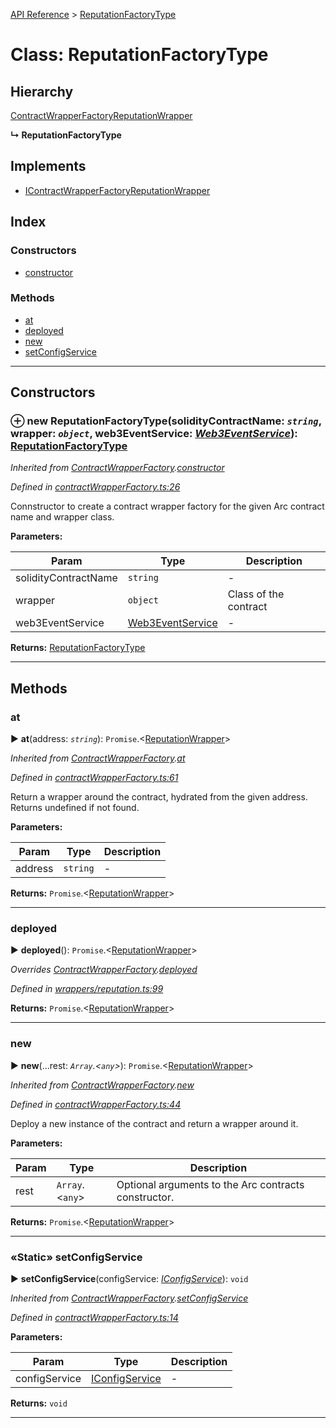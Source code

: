 [API Reference](../README.md) > [ReputationFactoryType](../classes/ReputationFactoryType.md)



# Class: ReputationFactoryType

## Hierarchy


 [ContractWrapperFactory](ContractWrapperFactory.md)[ReputationWrapper](ReputationWrapper.md)

**↳ ReputationFactoryType**







## Implements

* [IContractWrapperFactory](../interfaces/IContractWrapperFactory.md)[ReputationWrapper](ReputationWrapper.md)

## Index

### Constructors

* [constructor](ReputationFactoryType.md#constructor)


### Methods

* [at](ReputationFactoryType.md#at)
* [deployed](ReputationFactoryType.md#deployed)
* [new](ReputationFactoryType.md#new)
* [setConfigService](ReputationFactoryType.md#setConfigService)



---
## Constructors
<a id="constructor"></a>


### ⊕ **new ReputationFactoryType**(solidityContractName: *`string`*, wrapper: *`object`*, web3EventService: *[Web3EventService](Web3EventService.md)*): [ReputationFactoryType](ReputationFactoryType.md)


*Inherited from [ContractWrapperFactory](ContractWrapperFactory.md).[constructor](ContractWrapperFactory.md#constructor)*

*Defined in [contractWrapperFactory.ts:26](https://github.com/daostack/arc.js/blob/f343aa24/lib/contractWrapperFactory.ts#L26)*



Connstructor to create a contract wrapper factory for the given Arc contract name and wrapper class.


**Parameters:**

| Param | Type | Description |
| ------ | ------ | ------ |
| solidityContractName | `string`   |  - |
| wrapper | `object`   |  Class of the contract |
| web3EventService | [Web3EventService](Web3EventService.md)   |  - |





**Returns:** [ReputationFactoryType](ReputationFactoryType.md)

---


## Methods
<a id="at"></a>

###  at

► **at**(address: *`string`*): `Promise`.<[ReputationWrapper](ReputationWrapper.md)>



*Inherited from [ContractWrapperFactory](ContractWrapperFactory.md).[at](ContractWrapperFactory.md#at)*

*Defined in [contractWrapperFactory.ts:61](https://github.com/daostack/arc.js/blob/f343aa24/lib/contractWrapperFactory.ts#L61)*



Return a wrapper around the contract, hydrated from the given address. Returns undefined if not found.


**Parameters:**

| Param | Type | Description |
| ------ | ------ | ------ |
| address | `string`   |  - |





**Returns:** `Promise`.<[ReputationWrapper](ReputationWrapper.md)>





___

<a id="deployed"></a>

###  deployed

► **deployed**(): `Promise`.<[ReputationWrapper](ReputationWrapper.md)>



*Overrides [ContractWrapperFactory](ContractWrapperFactory.md).[deployed](ContractWrapperFactory.md#deployed)*

*Defined in [wrappers/reputation.ts:99](https://github.com/daostack/arc.js/blob/f343aa24/lib/wrappers/reputation.ts#L99)*





**Returns:** `Promise`.<[ReputationWrapper](ReputationWrapper.md)>





___

<a id="new"></a>

###  new

► **new**(...rest: *`Array`.<`any`>*): `Promise`.<[ReputationWrapper](ReputationWrapper.md)>



*Inherited from [ContractWrapperFactory](ContractWrapperFactory.md).[new](ContractWrapperFactory.md#new)*

*Defined in [contractWrapperFactory.ts:44](https://github.com/daostack/arc.js/blob/f343aa24/lib/contractWrapperFactory.ts#L44)*



Deploy a new instance of the contract and return a wrapper around it.


**Parameters:**

| Param | Type | Description |
| ------ | ------ | ------ |
| rest | `Array`.<`any`>   |  Optional arguments to the Arc contracts constructor. |





**Returns:** `Promise`.<[ReputationWrapper](ReputationWrapper.md)>





___

<a id="setConfigService"></a>

### «Static» setConfigService

► **setConfigService**(configService: *[IConfigService](../interfaces/IConfigService.md)*): `void`



*Inherited from [ContractWrapperFactory](ContractWrapperFactory.md).[setConfigService](ContractWrapperFactory.md#setConfigService)*

*Defined in [contractWrapperFactory.ts:14](https://github.com/daostack/arc.js/blob/f343aa24/lib/contractWrapperFactory.ts#L14)*



**Parameters:**

| Param | Type | Description |
| ------ | ------ | ------ |
| configService | [IConfigService](../interfaces/IConfigService.md)   |  - |





**Returns:** `void`





___


